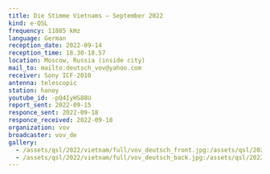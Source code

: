 ```yaml
---
title: Die Stimme Vietnams — September 2022
kind: e-QSL
frequency: 11885 kHz
language: German
reception_date: 2022-09-14
reception_time: 18.30-18.57
location: Moscow, Russia (inside city)
mail_to: mailto:deutsch_vov@yahoo.com
receiver: Sony ICF-2010
antenna: telescopic
station: hanoy
youtube_id: -pQ4IyHS88U 
report_sent: 2022-09-15
responce_sent: 2022-09-18
responce_received: 2022-09-18
organization: vov
broadcaster: vov_de
gallery:
  - /assets/qsl/2022/vietnam/full/vov_deutsch_front.jpg:/assets/qsl/2022/vietnam/small/vov_deutsch_front.jpg
  - /assets/qsl/2022/vietnam/full/vov_deutsch_back.jpg:/assets/qsl/2022/vietnam/small/vov_deutsch_back.jpg
---
```

